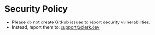 # Security Policy

- Please do not create GitHub issues to report security vulnerabilities.
- Instead, report them to: [support@clerk.dev](mailto:support@clerk.dev)
